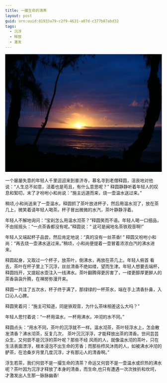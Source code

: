 ```yaml
---
title: 一撮生命的清茶
layout: post
guid: urn:uuid:81933a79-c2f9-4631-a07d-c377b87abd32
tags:
  - 沉浮
  - 释放
  - 激发
---
```



[![](/media/files/2008/07/11/smqc.png)](https://bolg-1257385283.cos.ap-chengdu.myqcloud.com/2008/07/11/smqc.png)

一个屡屡失意的年轻人千里迢迢来到普济寺，慕名寻到老僧释圆，沮丧地对他说：“人生总不如意，活着也是苟且，有什么意思呢？” 释圆静静听着年轻人的叹息和絮叨，末了才吩咐小和尚说：“施主远道而来，烧一壶温水送过来。”
    
稍顷,小和尚送来了一壶温水，释圆抓了茶叶放进杯子，然后用温水沏了，放在茶几上，微笑着请年轻人喝茶。杯子冒出微微的水汽，茶叶静静浮着。
    
年轻人不解地询问：“宝刹怎么用温水沏茶？”释圆笑而不语。年轻人喝一口细品，不由摇摇头：“一点茶香都没有呢。”释圆说：“ 这可是闽地名茶铁观音啊!”
    
年轻人又端起杯子品尝，然后肯定地说：“真的没有一丝茶香! ” 释圆又吩咐小和尚：“再去烧一壶沸水送过来。”稍顷，小和尚便提着一壶冒着浓浓白汽的沸水进来。
    
释圆起身，又取过一个杯子，放茶叶，倒沸水，再放在茶几上。年轻人俯首 看去，茶叶在杯子里上下沉浮，丝丝清香不绝如缕，望而生津。年轻人想要去端杯，释圆挡开，又提起水壶注入一线沸水。茶叶翻腾得更厉害了，一缕更醇厚更醉人的茶香袅袅升腾，在禅房弥漫开来。
    
释圆一共注了五次水，杯子终于满了，那绿绿的一杯茶水，端在手上清香扑鼻，入口沁人心脾。
    
释圆笑着问：“施主可知道，同是铁观音，为什么茶味相差这么大吗？”
    
年轻人思忖着说：“一杯用温水，一杯用沸水，冲沏的水不同。”
    
释圆点头：“用水不同，茶叶的沉浮就不一样。温水沏茶，茶叶轻浮水上，怎会散发清香？沸水沏茶，反复几次， 茶叶沉沉浮浮，才能释放出茶的清香。世间芸芸众生，又何尝不是沉浮的茶叶呢？那些不经 风雨的人，就像温水沏的茶叶，只在生活表面漂浮，根本浸泡不出生命的芳香；而那些栉风沐雨的人，如被沸水冲沏的酽茶，在沧桑岁月里几度沉浮，才有那沁人的清香啊。”
    
浮生若茶，我们何尝不是一撮生命的清茶？命运又何尝不是一壶温水或炽热的沸水呢？茶叶因为沉浮才释放了本身的清香，而生命,也只有遭遇一次次挫折和坎坷，才激发出人生那一脉脉幽香! 